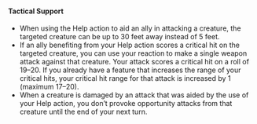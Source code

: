 #### Tactical Support

- When using the Help action to aid an ally in attacking a creature, the targeted creature can be up to 30 feet away instead of 5 feet.
- If an ally benefiting from your Help action scores a critical hit on the targeted creature, you can use your reaction to make a single weapon attack against that creature.
  Your attack scores a critical hit on a roll of 19–20.
  If you already have a feature that increases the range of your critical hits, your critical hit range for that attack is increased by 1 (maximum 17–20).
- When a creature is damaged by an attack that was aided by the use of your Help action, you don’t provoke opportunity attacks from that creature until the end of your next turn.
